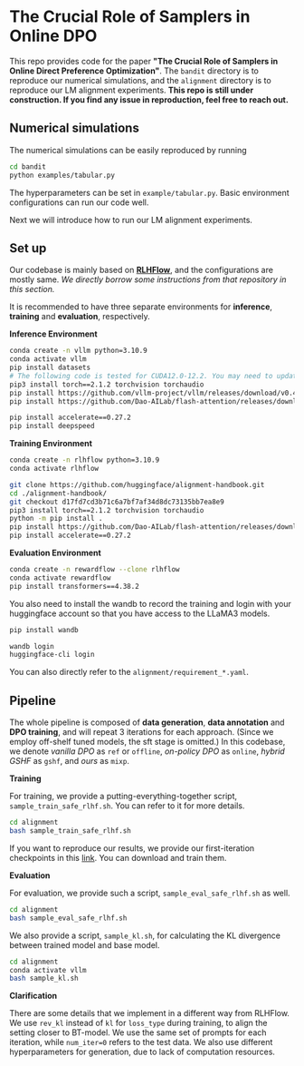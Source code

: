# The Crucial Role of Samplers in Online DPO

This repo provides code for the paper **"The Crucial Role of Samplers in Online Direct Preference Optimization"**. The `bandit` directory is to reproduce our numerical simulations, and the `alignment` directory is to reproduce our LM alignment experiments. **This repo is still under construction. If you find any issue in reproduction, feel free to reach out.**

## Numerical simulations
The numerical simulations can be easily reproduced by running
```bash
cd bandit
python examples/tabular.py
```
The hyperparameters can be set in `example/tabular.py`. Basic environment configurations can run our code well. 

Next we will introduce how to run our LM alignment experiments.

## Set up
Our codebase is mainly based on [**RLHFlow**](https://github.com/RLHFlow/Online-RLHF), and the configurations are mostly same. *We directly borrow some instructions from that repository in this section.*

It is recommended to have three separate environments for **inference**, **training** and **evaluation**, respectively. 

**Inference Environment**

```sh
conda create -n vllm python=3.10.9
conda activate vllm
pip install datasets
# The following code is tested for CUDA12.0-12.2. You may need to update the torch and flash-attention sources according to your own CUDA version
pip3 install torch==2.1.2 torchvision torchaudio
pip install https://github.com/vllm-project/vllm/releases/download/v0.4.0/vllm-0.4.0-cp310-cp310-manylinux1_x86_64.whl 
pip install https://github.com/Dao-AILab/flash-attention/releases/download/v2.5.7/flash_attn-2.5.7+cu122torch2.1cxx11abiFALSE-cp310-cp310-linux_x86_64.whl

pip install accelerate==0.27.2
pip install deepspeed
```

**Training Environment**

```sh
conda create -n rlhflow python=3.10.9
conda activate rlhflow

git clone https://github.com/huggingface/alignment-handbook.git
cd ./alignment-handbook/
git checkout d17fd7cd3b71c6a7bf7af34d8dc73135bb7ea8e9
pip3 install torch==2.1.2 torchvision torchaudio
python -m pip install .
pip install https://github.com/Dao-AILab/flash-attention/releases/download/v2.5.7/flash_attn-2.5.7+cu122torch2.1cxx11abiFALSE-cp310-cp310-linux_x86_64.whl
pip install accelerate==0.27.2
```

**Evaluation Environment**
```sh
conda create -n rewardflow --clone rlhflow
conda activate rewardflow
pip install transformers==4.38.2
```

You also need to install the wandb to record the training and login with your huggingface account so that you have access to the LLaMA3 models.

```sh
pip install wandb

wandb login
huggingface-cli login
```

You can also directly refer to the `alignment/requirement_*.yaml`.

## Pipeline

The whole pipeline is composed of **data generation**, **data annotation** and **DPO training**, and will repeat $3$ iterations for each approach. (Since we employ off-shelf tuned models, the sft stage is omitted.) In this codebase, we denote *vanilla DPO* as `ref` or `offline`, *on-policy DPO* as `online`, *hybrid GSHF* as `gshf`, and *ours* as `mixp`.

**Training**

For training, we provide a putting-everything-together script, `sample_train_safe_rlhf.sh`. You can refer to it for more details.
```bash
cd alignment
bash sample_train_safe_rlhf.sh
```

If you want to reproduce our results, we provide our first-iteration checkpoints in this [link](https://drive.google.com/drive/folders/1oop1pCeAuHSW1eUVhTzIP4S75nEPirv9?usp=drive_link). You can download and train them.

**Evaluation**

For evaluation, we provide such a script, `sample_eval_safe_rlhf.sh` as well.
```bash
cd alignment
bash sample_eval_safe_rlhf.sh
```

We also provide a script, `sample_kl.sh`, for calculating the KL divergence between trained model and base model.
```bash
cd alignment
conda activate vllm
bash sample_kl.sh
```

**Clarification**

There are some details that we implement in a different way from RLHFlow. We use `rev_kl` instead of `kl` for `loss_type` during training, to align the setting closer to BT-model. We use the same set of prompts for each iteration, while `num_iter=0` refers to the test data. We also use different hyperparameters for generation, due to lack of computation resources.
